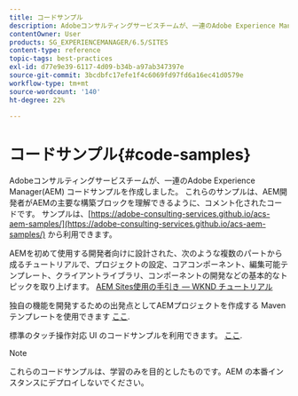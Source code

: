```yaml
---
title: コードサンプル
description: Adobeコンサルティングサービスチームが、一連のAdobe Experience Managerコードサンプルを作成しました。
contentOwner: User
products: SG_EXPERIENCEMANAGER/6.5/SITES
content-type: reference
topic-tags: best-practices
exl-id: d77e9e39-6117-4d09-b34b-a97ab347397e
source-git-commit: 3bcdbfc17efe1f4c6069fd97fd6a16ec41d0579e
workflow-type: tm+mt
source-wordcount: '140'
ht-degree: 22%

---
```


# コードサンプル{#code-samples}

Adobeコンサルティングサービスチームが、一連のAdobe Experience Manager(AEM) コードサンプルを作成しました。 これらのサンプルは、AEM開発者がAEMの主要な構築ブロックを理解できるように、コメント化されたコードです。 サンプルは、[https://adobe-consulting-services.github.io/acs-aem-samples/](https://adobe-consulting-services.github.io/acs-aem-samples/) から利用できます。

AEMを初めて使用する開発者向けに設計された、次のような複数のパートから成るチュートリアルで、プロジェクトの設定、コアコンポーネント、編集可能テンプレート、クライアントライブラリ、コンポーネントの開発などの基本的なトピックを取り上げます。 [AEM Sites使用の手引き — WKND チュートリアル](https://experienceleague.adobe.com/docs/experience-manager-learn/getting-started-wknd-tutorial-develop/overview.html?lang=ja)

独自の機能を開発するための出発点としてAEMプロジェクトを作成する Maven テンプレートを使用できます [ここ](https://github.com/adobe/aem-project-archetype).

標準のタッチ操作対応 UI のコードサンプルを利用できます。 [ここ](/help/sites-developing/developing-components.md).

>[!NOTE]
>
>これらのコードサンプルは、学習のみを目的としたものです。AEM の本番インスタンスにデプロイしないでください。

